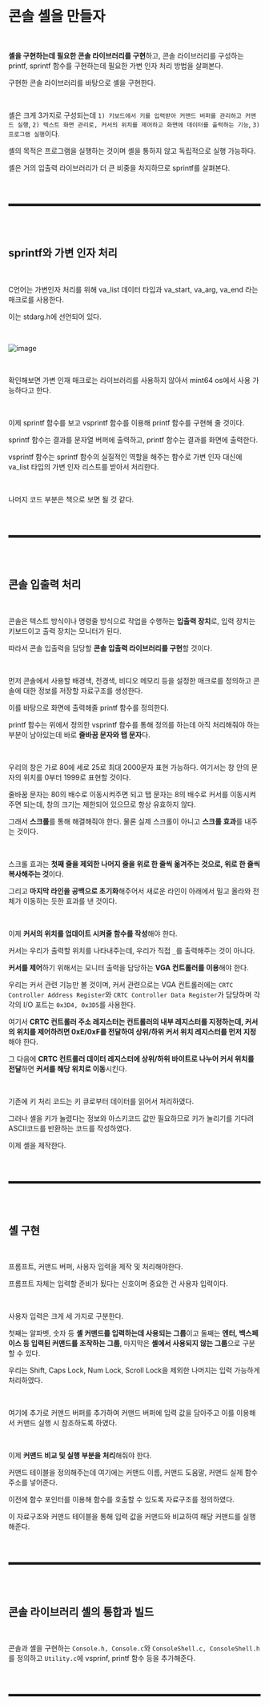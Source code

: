 # 콘솔 셸을 만들자

<br>

**셸을 구현하는데 필요한 콘솔 라이브러리를 구현**하고, 콘솔 라이브러리를 구성하는 printf, sprintf 함수를 구현하는데 필요한 가변 인자 처리 방법을 살펴본다.

구현한 콘솔 라이브러리를 바탕으로 셸을 구현한다.

<br>

셸은 크게 3가지로 구성되는데 ```1) 키보드에서 키를 입력받아 커맨드 버퍼를 관리하고 커맨드 실행```, ```2) 텍스트 화면 관리로, 커서의 위치를 제어하고 화면에 데이터를 출력하는 기능```, ```3) 프로그램 실행```이다.

셸의 목적은 프로그램을 실행하는 것이며 셸을 통하지 않고 독립적으로 실행 가능하다.

셸은 거의 입출력 라이브러리가 더 큰 비중을 차지하므로 sprintf를 살펴본다. 

<br><br>
<hr style="border: 2px solid;">
<br><br>

## sprintf와 가변 인자 처리

<br>

C언어는 가변인자 처리를 위해 va_list 데이터 타입과 va_start, va_arg, va_end 라는 매크로를 사용한다.

이는 stdarg.h에 선언되어 있다.

<br>

![image](https://user-images.githubusercontent.com/52172169/199242529-08404098-dcc4-42c4-9486-6f484772780a.png)

<br>

확인해보면 가변 인재 매크로는 라이브러리를 사용하지 않아서 mint64 os에서 사용 가능하다고 한다.

<br>

이제 sprintf 함수를 보고 vsprintf 함수를 이용해 printf 함수를 구현해 줄 것이다.

sprintf 함수는 결과를 문자열 버퍼에 출력하고, printf 함수는 결과를 화면에 출력한다.

vsprintf 함수는 sprintf 함수의 실질적인 역할을 해주는 함수로 가변 인자 대신에 va_list 타입의 가변 인자 리스트를 받아서 처리한다.

<br>

나머지 코드 부분은 책으로 보면 될 것 같다.

<br><br>
<hr style="border: 2px solid;">
<br><br>

## 콘솔 입출력 처리

<br>

콘솔은 텍스트 방식이나 명령줄 방식으로 작업을 수행하는 **입출력 장치**로, 입력 장치는 키보드이고 출력 장치는 모니터가 된다.

따라서 콘솔 입출력을 담당할 **콘솔 입출력 라이브러리를 구현**할 것이다.

<br>

먼저 콘솔에서 사용할 배경색, 전경색, 비디오 메모리 등을 설정한 매크로를 정의하고 콘솔에 대한 정보를 저장할 자료구조를 생성한다.

이를 바탕으로 화면에 출력해줄 printf 함수를 정의한다.

printf 함수는 위에서 정의한 vsprintf 함수를 통해 정의를 하는데 아직 처리해줘야 하는 부분이 남아있는데 바로 **줄바꿈 문자와 탭 문자**다.

<br>

우리의 창은 가로 80에 세로 25로 최대 2000문자 표현 가능하다. 여기서는 창 안의 문자의 위치를 0부터 1999로 표현할 것이다. 

줄바꿈 문자는 80의 배수로 이동시켜주면 되고 탭 문자는 8의 배수로 커서를 이동시켜주면 되는데, 창의 크기는 제한되어 있으므로 항상 유효하지 않다.

그래서 **스크롤**를 통해 해결해줘야 한다. 물론 실제 스크롤이 아니고 **스크롤 효과**를 내주는 것이다.

<br>

스크롤 효과는 **첫째 줄을 제외한 나머지 줄을 위로 한 줄씩 옮겨주는 것으로, 위로 한 줄씩 복사해주는 것**이다.

그리고 **마지막 라인을 공백으로 초기화**해주어서 새로운 라인이 아래에서 밀고 올라와 전체가 이동하는 듯한 효과를 낸 것이다.

<br>

이제 **커서의 위치를 업데이트 시켜줄 함수를 작성**해야 한다.

커서는 우리가 출력할 위치를 나타내주는데, 우리가 직접 ```_```를 출력해주는 것이 아니다.

**커서를 제어**하기 위해서는 모니터 출력을 담당하는 **VGA 컨트롤러를 이용**해야 한다.

우리는 커서 관련 기능만 볼 것이며, 커서 관련으로는 VGA 컨트롤러에는 ```CRTC Controller Address Register```와 ```CRTC Controller Data Register```가 담당하며 각각의 I/O 포트는 ```0x3D4, 0x3D5```를 사용한다.

여기서 **CRTC 컨트롤러 주소 레지스터는 컨트롤러의 내부 레지스터를 지정하는데, 커서의 위치를 제어하려면 0xE/0xF를 전달하여 상위/하위 커서 위치 레지스터를 먼저 지정**해야 한다.

그 다음에 **CRTC 컨트롤러 데이터 레지스터에 상위/하위 바이트로 나누어 커서 위치를 전달**하면 **커서를 해당 위치로 이동**시킨다.

<br>

기존에 키 처리 코드는 키 큐로부터 데이터를 읽어서 처리하였다.

그러나 셸을 키가 눌렸다는 정보와 아스키코드 값만 필요하므로 키가 눌리기를 기다려 ASCII코드를 반환하는 코드를 작성하였다.

이제 셸을 제작한다.

<br><br>
<hr style="border: 2px solid;">
<br><br>

## 셸 구현

<br>

프롬프트, 커맨드 버퍼, 사용자 입력을 제작 및 처리해야한다.

프롬프트 자체는 입력할 준비가 됬다는 신호이며 중요한 건 사용자 입력이다.

<br>

사용자 입력은 크게 세 가지로 구분한다.

첫째는 알파벳, 숫자 등 **셸 커맨드를 입력하는데 사용되는 그룹**이고 둘째는 **엔터, 백스페이스 등 입력된 커맨드를 조작하는 그룹**, 마지막은 **셸에서 사용되지 않는 그룹**으로 구분할 수 있다.

우리는 Shift, Caps Lock, Num Lock, Scroll Lock을 제외한 나머지는 입력 가능하게 처리하였다.

<br>

여기에 추가로 커맨드 버퍼를 추가하여 커맨드 버퍼에 입력 값을 담아주고 이를 이용해서 커맨드 실행 시 참조하도록 하였다.

<br>

이제 **커맨드 비교 및 실행 부분을 처리**해줘야 한다. 

커맨드 테이블을 정의해주는데 여기에는 커맨드 이름, 커맨드 도움말, 커맨드 실제 함수 주소를 넣어준다.

이전에 함수 포인터를 이용해 함수를 호출할 수 있도록 자료구조를 정의하였다.

이 자료구조와 커맨드 테이블을 통해 입력 값을 커맨드와 비교하여 해당 커맨드를 실행해준다. 

<br><br>
<hr style="border: 2px solid;">
<br><br>

## 콘솔 라이브러리 셸의 통합과 빌드

<br>

콘솔과 셸을 구현하는 ```Console.h, Console.c```와 ```ConsoleShell.c, ConsoleShell.h```를 정의하고 ```Utility.c```에 vsprinf, printf 함수 등을 추가해준다.



<br><br>
<hr style="border: 2px solid;">
<br><br>

